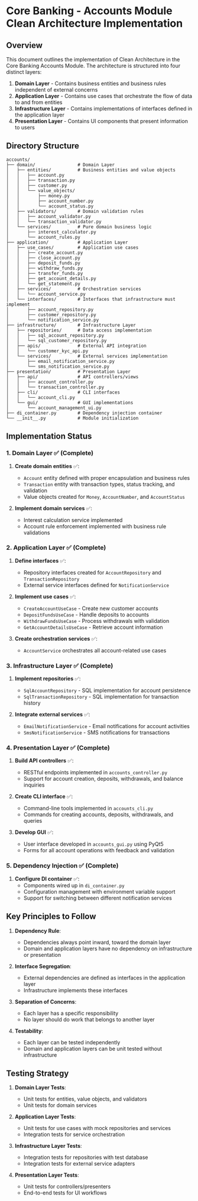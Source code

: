 # Core Banking - Accounts Module Clean Architecture Implementation

## Overview

This document outlines the implementation of Clean Architecture in the Core Banking Accounts Module. The architecture is structured into four distinct layers:

1. **Domain Layer** - Contains business entities and business rules independent of external concerns
2. **Application Layer** - Contains use cases that orchestrate the flow of data to and from entities
3. **Infrastructure Layer** - Contains implementations of interfaces defined in the application layer
4. **Presentation Layer** - Contains UI components that present information to users

## Directory Structure

```
accounts/
├── domain/                # Domain Layer
│   ├── entities/          # Business entities and value objects 
│   │   ├── account.py
│   │   ├── transaction.py
│   │   ├── customer.py
│   │   └── value_objects/
│   │       ├── money.py
│   │       ├── account_number.py
│   │       └── account_status.py
│   ├── validators/        # Domain validation rules
│   │   ├── account_validator.py
│   │   └── transaction_validator.py
│   └── services/          # Pure domain business logic
│       ├── interest_calculator.py
│       └── account_rules.py
├── application/           # Application Layer
│   ├── use_cases/         # Application use cases
│   │   ├── create_account.py
│   │   ├── close_account.py 
│   │   ├── deposit_funds.py
│   │   ├── withdraw_funds.py
│   │   ├── transfer_funds.py
│   │   ├── get_account_details.py
│   │   └── get_statement.py
│   ├── services/          # Orchestration services
│   │   └── account_service.py
│   └── interfaces/        # Interfaces that infrastructure must implement
│       ├── account_repository.py
│       ├── customer_repository.py
│       └── notification_service.py
├── infrastructure/        # Infrastructure Layer
│   ├── repositories/      # Data access implementation
│   │   ├── sql_account_repository.py
│   │   └── sql_customer_repository.py
│   ├── apis/              # External API integration
│   │   └── customer_kyc_api.py
│   └── services/          # External services implementation
│       ├── email_notification_service.py
│       └── sms_notification_service.py
├── presentation/          # Presentation Layer
│   ├── api/               # API controllers/views
│   │   ├── account_controller.py
│   │   └── transaction_controller.py
│   ├── cli/               # CLI interfaces
│   │   └── account_cli.py
│   └── gui/               # GUI implementations
│       └── account_management_ui.py
├── di_container.py        # Dependency injection container
└── __init__.py            # Module initialization
```

## Implementation Status

### 1. Domain Layer ✅ (Complete)

1. **Create domain entities** ✅:
   - `Account` entity defined with proper encapsulation and business rules
   - `Transaction` entity with transaction types, status tracking, and validation
   - Value objects created for `Money`, `AccountNumber`, and `AccountStatus`

2. **Implement domain services** ✅:
   - Interest calculation service implemented
   - Account rule enforcement implemented with business rule validations

### 2. Application Layer ✅ (Complete)

1. **Define interfaces** ✅:
   - Repository interfaces created for `AccountRepository` and `TransactionRepository`
   - External service interfaces defined for `NotificationService`

2. **Implement use cases** ✅:
   - `CreateAccountUseCase` - Create new customer accounts
   - `DepositFundsUseCase` - Handle deposits to accounts
   - `WithdrawFundsUseCase` - Process withdrawals with validation
   - `GetAccountDetailsUseCase` - Retrieve account information

3. **Create orchestration services** ✅:
   - `AccountService` orchestrates all account-related use cases

### 3. Infrastructure Layer ✅ (Complete)

1. **Implement repositories** ✅:
   - `SqlAccountRepository` - SQL implementation for account persistence
   - `SqlTransactionRepository` - SQL implementation for transaction history

2. **Integrate external services** ✅:
   - `EmailNotificationService` - Email notifications for account activities
   - `SmsNotificationService` - SMS notifications for transactions

### 4. Presentation Layer ✅ (Complete)

1. **Build API controllers** ✅:
   - RESTful endpoints implemented in `accounts_controller.py`
   - Support for account creation, deposits, withdrawals, and balance inquiries

2. **Create CLI interface** ✅:
   - Command-line tools implemented in `accounts_cli.py`
   - Commands for creating accounts, deposits, withdrawals, and queries

3. **Develop GUI** ✅:
   - User interface developed in `accounts_gui.py` using PyQt5
   - Forms for all account operations with feedback and validation

### 5. Dependency Injection ✅ (Complete)

1. **Configure DI container** ✅:
   - Components wired up in `di_container.py`
   - Configuration management with environment variable support
   - Support for switching between different notification services

## Key Principles to Follow

1. **Dependency Rule**:
   - Dependencies always point inward, toward the domain layer
   - Domain and application layers have no dependency on infrastructure or presentation

2. **Interface Segregation**:
   - External dependencies are defined as interfaces in the application layer
   - Infrastructure implements these interfaces

3. **Separation of Concerns**:
   - Each layer has a specific responsibility
   - No layer should do work that belongs to another layer

4. **Testability**:
   - Each layer can be tested independently
   - Domain and application layers can be unit tested without infrastructure

## Testing Strategy

1. **Domain Layer Tests**:
   - Unit tests for entities, value objects, and validators
   - Unit tests for domain services

2. **Application Layer Tests**:
   - Unit tests for use cases with mock repositories and services
   - Integration tests for service orchestration

3. **Infrastructure Layer Tests**:
   - Integration tests for repositories with test database
   - Integration tests for external service adapters

4. **Presentation Layer Tests**:
   - Unit tests for controllers/presenters
   - End-to-end tests for UI workflows
